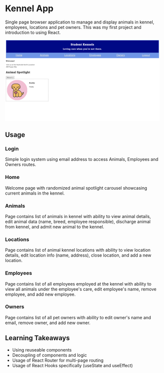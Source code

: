 # Kennel App

Single page browser application to manage and display animals in kennel, employees, locations and pet owners. This was my first project and introduction to using React.

![Kennel Dashboard](./README-Media/Kennel-Img.png)

## Usage

### Login

Simple login system using email address to access Animals, Employees and Owners routes.

### Home

Welcome page with randomized animal spotlight carousel showcasing current animals in the kennel.

### Animals

Page contains list of animals in kennel with ability to view animal details, edit animal data (name, breed, employee responsible), discharge animal from kennel, and admit new animal to the kennel.

### Locations

Page contains list of animal kennel locations with ability to view location details, edit location info (name, address), close location, and add a new location.

### Employees

Page contains list of all employees employed at the kennel with ability to view all animals under the employee's care, edit employee's name, remove employee, and add new employee.

### Owners

Page contains list of all pet owners with ability to edit owner's name and email, remove owner, and add new owner.

## Learning Takeaways

- Using reuseable components
- Decoupling of components and logic
- Usage of React Router for multi-page routing
- Usage of React Hooks specifically (useState and useEffect)
